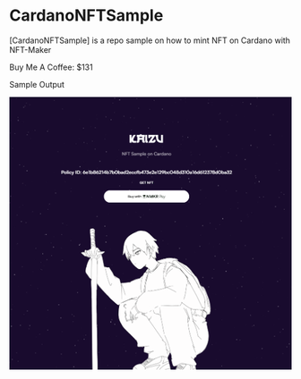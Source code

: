 # CardanoNFTSample
[CardanoNFTSample] is a repo sample on how to mint NFT on Cardano with NFT-Maker

Buy Me A Coffee: $131

Sample Output

![](assets/images/NMKR.PNG)
